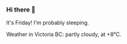 ### Hi there :wave:

It's Friday! I'm probably sleeping.

Weather in Victoria BC: partly cloudy, at +8°C.
